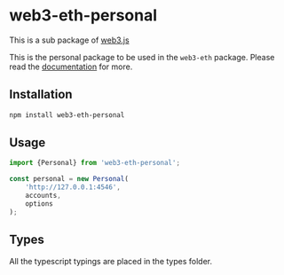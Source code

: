 # web3-eth-personal

This is a sub package of [web3.js][repo]

This is the personal package to be used in the `web3-eth` package.
Please read the [documentation][docs] for more.

## Installation

```bash
npm install web3-eth-personal
```

## Usage

```js
import {Personal} from 'web3-eth-personal';

const personal = new Personal(
    'http://127.0.0.1:4546',
    accounts,
    options
);
```

## Types 

All the typescript typings are placed in the types folder. 

[docs]: http://web3js.readthedocs.io/en/1.0/
[repo]: https://github.com/ethereum/web3.js
